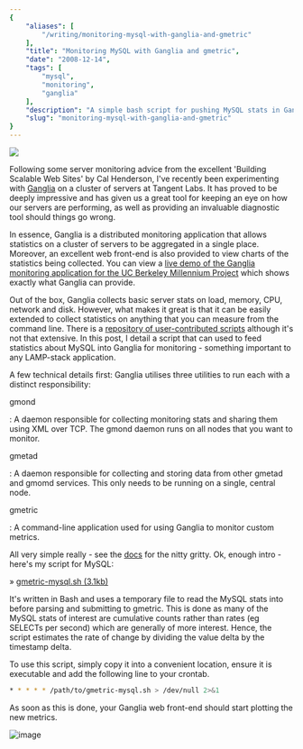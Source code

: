 ```yaml
---
{
    "aliases": [
        "/writing/monitoring-mysql-with-ganglia-and-gmetric"
    ],
    "title": "Monitoring MySQL with Ganglia and gmetric",
    "date": "2008-12-14",
    "tags": [
        "mysql",
        "monitoring",
        "ganglia"
    ],
    "description": "A simple bash script for pushing MySQL stats in Ganglia",
    "slug": "monitoring-mysql-with-ganglia-and-gmetric"
}
---
```



<img src="/images/bookcovers/9780596102357.jpg" class="align-right" />

Following some server monitoring advice from the excellent 'Building
Scalable Web Sites' by Cal Henderson, I've recently been experimenting
with [Ganglia](http://ganglia.info/) on a cluster of servers at Tangent
Labs. It has proved to be deeply impressive and has given us a great
tool for keeping an eye on how our servers are performing, as well as
providing an invaluable diagnostic tool should things go wrong.

In essence, Ganglia is a distributed monitoring application that allows
statistics on a cluster of servers to be aggregated in a single place.
Moreover, an excellent web front-end is also provided to view charts of
the statistics being collected. You can view a [live demo of the Ganglia
monitoring application for the UC Berkeley Millennium
Project](http://monitor.millennium.berkeley.edu/) which shows exactly
what Ganglia can provide.

Out of the box, Ganglia collects basic server stats on load, memory,
CPU, network and disk. However, what makes it great is that it can be
easily extended to collect statistics on anything that you can measure
from the command line. There is a [repository of user-contributed
scripts](http://ganglia.sourceforge.net/gmetric/) although it's not that
extensive. In this post, I detail a script that can used to feed
statistics about MySQL into Ganglia for monitoring - something important
to any LAMP-stack application.

A few technical details first: Ganglia utilises three utilities to run
each with a distinct responsibility:

gmond

:   A daemon responsible for collecting monitoring stats and sharing
    them using XML over TCP. The gmond daemon runs on all nodes that you
    want to monitor.

gmetad

:   A daemon responsible for collecting and storing data from other
    gmetad and gmomd services. This only needs to be running on a
    single, central node.

gmetric

:   A command-line application used for using Ganglia to monitor custom
    metrics.

All very simple really - see the
[docs](http://ganglia.wiki.sourceforge.net/ganglia_documents) for the
nitty gritty. Ok, enough intro -here's my script for MySQL:

» [gmetric-mysql.sh (3.1kb)](/downloads/gmetric-mysql.sh)

It's written in Bash and uses a temporary file to read the MySQL stats
into before parsing and submitting to gmetric. This is done as many of
the MySQL stats of interest are cumulative counts rather than rates (eg
SELECTs per second) which are generally of more interest. Hence, the
script estimates the rate of change by dividing the value delta by the
timestamp delta.

To use this script, simply copy it into a convenient location, ensure it
is executable and add the following line to your crontab.

``` bash
* * * * * /path/to/gmetric-mysql.sh > /dev/null 2>&1
```

As soon as this is done, your Ganglia web front-end should start
plotting the new metrics.

![image](/images/ganglia-snapshot.jpeg)
